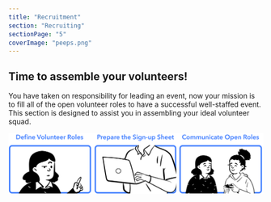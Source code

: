 ```yaml
---
title: "Recruitment"
section: "Recruiting"
sectionPage: "5"
coverImage: "peeps.png"
---
```


## Time to assemble your volunteers!

You have taken on responsibility for leading an event, now your mission is to fill all of the open volunteer roles to have a successful well-staffed event. This section is designed to assist you in assembling your ideal volunteer squad.

![comic](comic.png)
